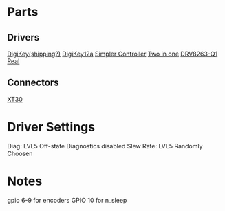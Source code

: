 # Parts
## Drivers
[DigiKey(shipping?)](https://www.digikey.com/en/products/detail/texas-instruments/DRV8244HQRYJRQ1/18182849)
[DigiKey12a](https://www.digikey.com/en/products/detail/texas-instruments/DRV8243HQDGQRQ1/18159292)
[Simpler Controller](https://www.digikey.com/en/products/detail/stmicroelectronics/VNH7100BASTR/7691017)
[Two in one](https://www.digikey.com/en/products/detail/texas-instruments/DRV8262DDVR/23331378?s=N4IgTCBcDaICICUBqAOMA2Mc5JAXQF8g)
[DRV8263-Q1](https://www.ti.com/product/DRV8263-Q1)
[Real](https://www.ti.com/product/DRV8245-Q1/part-details/DRV8245HQRXZRQ1)
## Connectors
[XT30](https://www.digikey.com/en/products/detail/sparkfun-electronics/PRT-10474/8258064)
# Driver Settings
Diag: LVL5 Off-state Diagnostics disabled
Slew Rate: LVL5 Randomly Choosen
# Notes
gpio 6-9 for encoders
GPIO 10 for n_sleep
